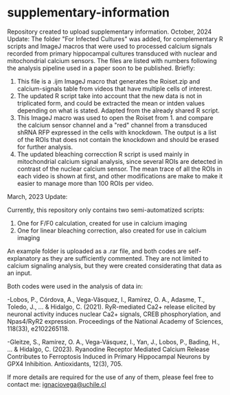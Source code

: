 # supplementary-information
Repository created to upload supplementary information.
October, 2024 Update:
The folder "For Infected Cultures" was added, for complementary R scripts and ImageJ macros that were used to processed calcium signals recorded from primary hippocampal cultures transduced with nuclear and mitochondrial calcium sensors.
The files are listed with numbers following the analysis pipeline used in a paper soon to be published. Briefly:
1. This file is a .ijm ImageJ macro that generates the Roiset.zip and calcium-signals table from videos that have multiple cells of interest.
2. The updated R script take into account that the new data is not in triplicated form, and could be extracted the mean or intden values depending on what is stated. Adapted from the already shared R script.
3. This ImageJ macro was used to open the Roiset from 1. and compare the calcium sensor channel and a "red" channel from a transduced shRNA RFP expressed in the cells with knockdown. The output is a list of the ROIs that does not contain the knockdown and should be erased for further analysis.
4. The updated bleaching correcction R script is used mainly in mitochondrial calcium signal analysis, since several ROIs are detected in contrast of the nuclear calcium sensor. The mean trace of all the ROIs in each video is shown at first, and other modifications are make to make it easier to manage more than 100 ROIs per video.

   

March, 2023 Update:

Currently, this repository only contains two semi-automatized scripts: 
  1) One for  F/F0 calculation, created for use in calcium imaging
  2) One for linear bleaching correction, also created for use in calcium imaging

An example folder is uploaded as a .rar file, and both codes are self-explanatory as
they are sufficiently commented. They are not limited to calcium signaling analysis,
but they were created considerating that data as an input.

Both codes were used in the analysis of data in:

-Lobos, P., Córdova, A., Vega-Vásquez, I., Ramírez, O. A., Adasme, T., Toledo, J., ... & Hidalgo, C. (2021). RyR-mediated Ca2+ release elicited by neuronal activity induces nuclear Ca2+ signals, CREB phosphorylation, and Npas4/RyR2 expression. Proceedings of the National Academy of Sciences, 118(33), e2102265118.

-Gleitze, S., Ramírez, O. A., Vega-Vásquez, I., Yan, J., Lobos, P., Bading, H., ... & Hidalgo, C. (2023). Ryanodine Receptor Mediated Calcium Release Contributes to Ferroptosis Induced in Primary Hippocampal Neurons by GPX4 Inhibition. Antioxidants, 12(3), 705.


If more details are required for the use of any of them, please feel free to contact me:
ignaciovega@uchile.cl

